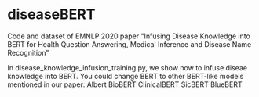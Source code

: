 # diseaseBERT
Code and dataset of EMNLP 2020 paper "Infusing Disease Knowledge into BERT for Health Question Answering, Medical Inference and Disease Name Recognition"

In disease_knowledge_infusion_training.py, we show how to infuse diseae knowledge into BERT.
You could change BERT to other BERT-like models mentioned in our paper:
Albert
BioBERT
ClinicalBERT
SicBERT
BlueBERT

